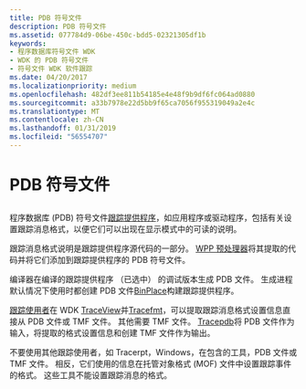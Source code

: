 ```yaml
---
title: PDB 符号文件
description: PDB 符号文件
ms.assetid: 077784d9-06be-450c-bdd5-02321305df1b
keywords:
- 程序数据库符号文件 WDK
- WDK 的 PDB 符号文件
- 符号文件 WDK 软件跟踪
ms.date: 04/20/2017
ms.localizationpriority: medium
ms.openlocfilehash: 482df3ee811b54185e4e48f9b9df6fc064ad0880
ms.sourcegitcommit: a33b7978e22d5bb9f65ca7056f955319049a2e4c
ms.translationtype: MT
ms.contentlocale: zh-CN
ms.lasthandoff: 01/31/2019
ms.locfileid: "56554707"
---
```

# <a name="pdb-symbol-files"></a>PDB 符号文件


## <span id="ddk_pdb_symbol_files_tools"></span><span id="DDK_PDB_SYMBOL_FILES_TOOLS"></span>


程序数据库 (PDB) 符号文件[跟踪提供程序](trace-provider.md)，如应用程序或驱动程序，包括有关设置跟踪消息格式，以便它们可以出现在显示模式中的可读的说明。

跟踪消息格式说明是跟踪提供程序源代码的一部分。 [WPP 预处理器](wpp-preprocessor.md)将其提取的代码并将它们添加到跟踪提供程序的 PDB 符号文件。

编译器在编译的跟踪提供程序 （已选中） 的调试版本生成 PDB 文件。 生成进程默认情况下使用时都创建 PDB 文件[BinPlace](binplace.md)构建跟踪提供程序。

[跟踪使用者](trace-consumer.md)在 WDK [TraceView](traceview.md)并[Tracefmt](tracefmt.md)，可以提取跟踪消息格式设置信息直接从 PDB 文件或 TMF 文件。 其他需要 TMF 文件。 [Tracepdb](tracepdb.md)将 PDB 文件作为输入，将提取的格式设置信息和创建 TMF 文件作为输出。

不要使用其他跟踪使用者，如 Tracerpt，Windows，在包含的工具，PDB 文件或 TMF 文件。 相反，它们使用的信息在托管对象格式 (MOF) 文件中设置跟踪事件的格式。 这些工具不能设置跟踪消息的格式。

 

 





